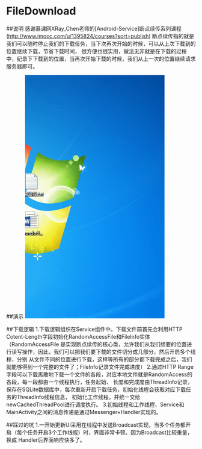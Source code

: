 #  FileDownload
##说明
	感谢慕课网XRay_Chen老师的[Android-Service]断点续传系列课程(http://www.imooc.com/u/1395824/courses?sort=publish)
	断点续传指的就是我们可以随时停止我们的下载任务，当下次再次开始的时候，可以从上次下载到的位置继续下载，节省下载时间，
	很方便也很实用，做法无非就是在下载的过程中，纪录下下载到的位置，当再次开始下载的时候，我们从上一次的位置继续请求服务器即可。

##演示
  ![](https://github.com/busySnail/FileDownload/blob/master/resource/demo.gif)

##下载逻辑
	1.下载逻辑组织在Service组件中。下载文件前首先会利用HTTP Cotent-Length字段初始化RandomAccessFile和FileInfo实体（RandomAccessFile
	是实现断点续传的核心类，允许我们从我们想要的位置进行读写操作，因此，我们可以把我们要下载的文件切分成几部分，然后开启多个线程，分别
	从文件不同的位置进行下载，这样等所有的部分都下载完成之后，我们就能够得到一个完整的文件了；FileInfo记录文件完成进度）
	2.通过HTTP Range字段可以下载离散地下载一个文件的各段，对应本地文件就是RandomAccess的各段，每一段都由一个线程执行，任务起始、
	长度和完成度由ThreadInfo记录，保存在SQLite数据库中，每次重新开启下载任务，初始化线程会获取对应下载任务的ThreadInfo线程信息，
	初始化工作线程，并统一交给newCachedThreadPool进行调度执行。
	3.初始线程和工作线程、Service和MainActivity之间的消息传递是通过Messenger+Handler实现的。

##踩过的坑
	1.一开始更新UI采用在线程中发送Broadcast实现，当多个任务都开启（每个任务开启3个工作线程）时，界面非常卡顿。因为Broadcast比较重量，换成
	Handler后界面响应快多了。

